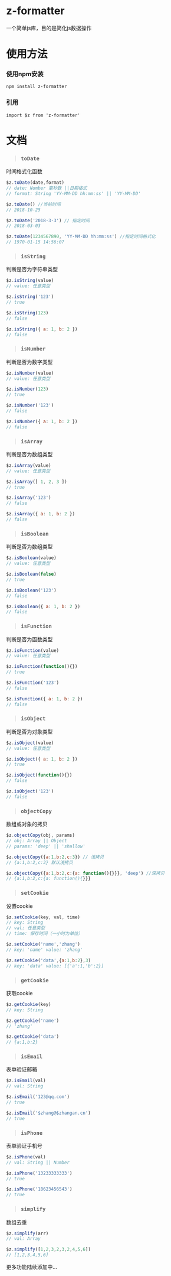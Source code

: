 # z-formatter
一个简单js库，目的是简化js数据操作


# 使用方法

### 使用npm安装
`npm install z-formatter`

### 引用
`import $z from 'z-formatter'`

# 文档

> ### `toDate`

时间格式化函数

```js
$z.toDate(date,format)
// date: Number 毫秒数 ||日期格式
// format: String 'YY-MM-DD hh:mm:ss' || 'YY-MM-DD'

$z.toDate() //当前时间
// 2018-10-25

$z.toDate('2018-3-3') // 指定时间
// 2018-03-03

$z.toDate(1234567890, 'YY-MM-DD hh:mm:ss') //指定时间格式化
// 1970-01-15 14:56:07
```

> ### `isString`

判断是否为字符串类型

```js
$z.isString(value)
// value: 任意类型

$z.isString('123')
// true

$z.isString(123)
// false

$z.isString({ a: 1, b: 2 })
// false
```

> ### `isNumber`

判断是否为数字类型

```js
$z.isNumber(value)
// value: 任意类型

$z.isNumber(123)
// true

$z.isNumber('123')
// false

$z.isNumber({ a: 1, b: 2 })
// false
```

> ### `isArray`

判断是否为数组类型

```js
$z.isArray(value)
// value: 任意类型

$z.isArray([ 1, 2, 3 ])
// true

$z.isArray('123')
// false

$z.isArray({ a: 1, b: 2 })
// false
```

> ### `isBoolean`

判断是否为数组类型

```js
$z.isBoolean(value)
// value: 任意类型

$z.isBoolean(false)
// true

$z.isBoolean('123')
// false

$z.isBoolean({ a: 1, b: 2 })
// false
```

> ### `isFunction`

判断是否为函数类型

```js
$z.isFunction(value)
// value: 任意类型

$z.isFunction(function(){})
// true

$z.isFunction('123')
// false

$z.isFunction({ a: 1, b: 2 })
// false
```

> ### `isObject`

判断是否为对象类型

```js
$z.isObject(value)
// value: 任意类型

$z.isObject({ a: 1, b: 2 })
// true

$z.isObject(function(){})
// false

$z.isObject('123')
// false

```

> ### `objectCopy`

数组或对象的拷贝

```js
$z.objectCopy(obj, params)
// obj: Array || Object
// params: 'deep' || 'shallow'

$z.objectCopy({a:1,b:2,c:3}) // 浅拷贝
// {a:1,b:2,c:3} 默认浅拷贝

$z.objectCopy({a:1,b:2,c:{a: function(){}}}, 'deep') //深拷贝
// {a:1,b:2,c:{a: function(){}}}
```

> ### `setCookie`

设置cookie

```js
$z.setCookie(key, val, time)
// key: String
// val: 任意类型
// time: 保存时间（一小时为单位）

$z.setCookie('name','zhang')
// key: 'name' value: 'zhang'

$z.setCookie('data',{a:1,b:2},3)
// key: 'data' value: [{'a':1,'b':2}]
```

> ### `getCookie`

获取cookie

```js
$z.getCookie(key)
// key: String

$z.getCookie('name')
// 'zhang'

$z.getCookie('data')
// {a:1,b:2}
```

> ### `isEmail`

表单验证邮箱

```js
$z.isEmail(val)
// val: String

$z.isEmail('123@qq.com')
// true

$z.isEmail('$zhang@$zhangan.cn')
// true
```

> ### `isPhone`

表单验证手机号

```js
$z.isPhone(val)
// val: String || Number

$z.isPhone('13233333333')
// true

$z.isPhone('18623456543')
// true
```

> ### `simplify`

数组去重

```js
$z.simplify(arr)
// val: Array

$z.simplify([1,2,3,2,3,2,4,5,6])
// [1,2,3,4,5,6]
```

更多功能陆续添加中...
